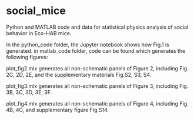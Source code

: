 # social_mice
Python and MATLAB code and data for statistical physics analysis of social behavior in Eco-HAB mice.

In the python_code folder, the Jupyter notebook shows how Fig.1 is generated.
in matlab_code folder, code can be found which generates the following figures:

plot_fig2.mlx
generates all non-schematic panels of Figure 2, including Fig. 2C, 2D, 2E,
and the supplementary materials Fig.S2, S3, S4.

plot_fig3.mlx
generates all non-schematic panels of Figure 3, including Fig. 3B, 3C, 3D, 3E, 3F.

plot_fig4.mlx
generates all non-schematic panels of Figure 4, including Fig. 4B, 4C, and supplementary figure Fig.S14.
